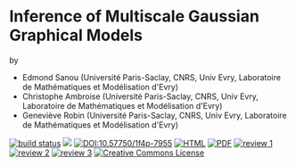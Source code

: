 
# Inference of Multiscale Gaussian Graphical Models

by 

- Edmond Sanou (Université Paris-Saclay, CNRS, Univ Evry, Laboratoire de Mathématiques et Modélisation d'Evry)
- Christophe Ambroise (Université Paris-Saclay, CNRS, Univ Evry, Laboratoire de Mathématiques et Modélisation d'Evry)
- Geneviève Robin (Université Paris-Saclay, CNRS, Univ Evry, Laboratoire de Mathématiques et Modélisation d'Evry)

[![build status](https://github.com/computorg/published-202306-sanou-multiscale_glasso/workflows/build/badge.svg)](https://github.com/computorg/published-202306-sanou-multiscale_glasso/)
[![](https://img.shields.io/github/last-commit/computorg/published-202306-sanou-multiscale_glasso.svg)](https://github.com/computorg/published-202306-sanou-multiscale_glasso/commits/main)
[![DOI:10.57750/1f4p-7955](https://img.shields.io/badge/DOI-10.57750/1f4p-7955.svg)](https://doi.org/10.57750/1f4p-7955)
[![HTML](https://img.shields.io/badge/article-HTML-034E79)](https://computo.sfds.asso.fr/published-202306-sanou-multiscale_glasso/)
[![PDF](https://img.shields.io/badge/article-PDF-034E79)](https://computo.sfds.asso.fr/published-202306-sanou-multiscale_glasso/published-202306-sanou-multiscale_glasso.pdf)
[![review 1](https://img.shields.io/badge/review-report%201-blue)](https://github.com/computorg/published-202306-sanou-multiscale_glasso/issues/3)
[![review 2](https://img.shields.io/badge/review-report%202-blue)](https://github.com/computorg/published-202306-sanou-multiscale_glasso/issues/4)
[![review 3](https://img.shields.io/badge/review-report%203-blue)](https://github.com/computorg/published-202306-sanou-multiscale_glasso/issues/5)
[![Creative Commons License](https://i.creativecommons.org/l/by/4.0/80x15.png)](http://creativecommons.org/licenses/by/4.0/)